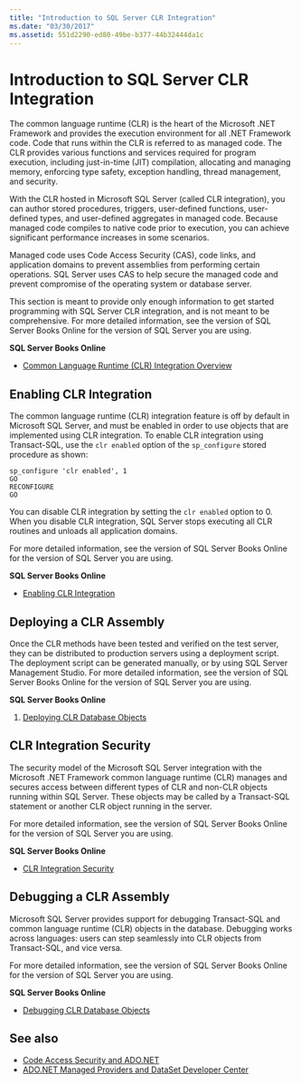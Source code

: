 ```yaml
---
title: "Introduction to SQL Server CLR Integration"
ms.date: "03/30/2017"
ms.assetid: 551d2290-ed80-49be-b377-44b32444da1c
---
```

# Introduction to SQL Server CLR Integration
The common language runtime (CLR) is the heart of the Microsoft .NET Framework and provides the execution environment for all .NET Framework code. Code that runs within the CLR is referred to as managed code. The CLR provides various functions and services required for program execution, including just-in-time (JIT) compilation, allocating and managing memory, enforcing type safety, exception handling, thread management, and security.  
  
 With the CLR hosted in Microsoft SQL Server (called CLR integration), you can author stored procedures, triggers, user-defined functions, user-defined types, and user-defined aggregates in managed code. Because managed code compiles to native code prior to execution, you can achieve significant performance increases in some scenarios.  
  
 Managed code uses Code Access Security (CAS), code links, and application domains to prevent assemblies from performing certain operations. SQL Server uses CAS to help secure the managed code and prevent compromise of the operating system or database server.  
  
 This section is meant to provide only enough information to get started programming with SQL Server CLR integration, and is not meant to be comprehensive. For more detailed information, see the version of SQL Server Books Online for the version of SQL Server you are using.  
  
 **SQL Server Books Online**  
  
-   [Common Language Runtime (CLR) Integration Overview](https://go.microsoft.com/fwlink/?LinkId=115242)  
  
## Enabling CLR Integration  
 The common language runtime (CLR) integration feature is off by default in Microsoft SQL Server, and must be enabled in order to use objects that are implemented using CLR integration. To enable CLR integration using Transact-SQL, use the `clr enabled` option of the `sp_configure` stored procedure as shown:  
  
```  
sp_configure 'clr enabled', 1  
GO  
RECONFIGURE  
GO  
```  
  
 You can disable CLR integration by setting the `clr enabled` option to 0. When you disable CLR integration, SQL Server stops executing all CLR routines and unloads all application domains.  
  
 For more detailed information, see the version of SQL Server Books Online for the version of SQL Server you are using.  
  
 **SQL Server Books Online**  
  
-   [Enabling CLR Integration](https://go.microsoft.com/fwlink/?LinkId=115230)  
  
## Deploying a CLR Assembly  
 Once the CLR methods have been tested and verified on the test server, they can be distributed to production servers using a deployment script. The deployment script can be generated manually, or by using SQL Server Management Studio. For more detailed information, see the version of SQL Server Books Online for the version of SQL Server you are using.  
  
 **SQL Server Books Online**  
  
1.  [Deploying CLR Database Objects](https://go.microsoft.com/fwlink/?LinkId=115232)  
  
## CLR Integration Security  
 The security model of the Microsoft SQL Server integration with the Microsoft .NET Framework common language runtime (CLR) manages and secures access between different types of CLR and non-CLR objects running within SQL Server. These objects may be called by a Transact-SQL statement or another CLR object running in the server.  
  
 For more detailed information, see the version of SQL Server Books Online for the version of SQL Server you are using.  
  
 **SQL Server Books Online**  
  
-   [CLR Integration Security](https://go.microsoft.com/fwlink/?LinkId=115234)  
  
## Debugging a CLR Assembly  
 Microsoft SQL Server provides support for debugging Transact-SQL and common language runtime (CLR) objects in the database. Debugging works across languages: users can step seamlessly into CLR objects from Transact-SQL, and vice versa.  
  
 For more detailed information, see the version of SQL Server Books Online for the version of SQL Server you are using.  
  
 **SQL Server Books Online**  
  
-   [Debugging CLR Database Objects](https://go.microsoft.com/fwlink/?LinkId=115236)  
  
## See also
- [Code Access Security and ADO.NET](../../../../../docs/framework/data/adonet/code-access-security.md)
- [ADO.NET Managed Providers and DataSet Developer Center](https://go.microsoft.com/fwlink/?LinkId=217917)
